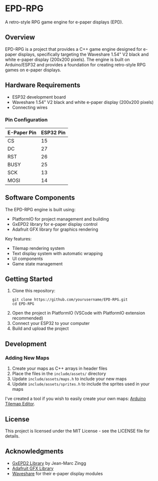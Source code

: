 # EPD-RPG

A retro-style RPG game engine for e-paper displays (EPD).

## Overview

EPD-RPG is a project that provides a C++ game engine designed for e-paper displays, specifically targeting the Waveshare 1.54" V2 black and white e-paper display (200x200 pixels). The engine is built on Arduino/ESP32 and provides a foundation for creating retro-style RPG games on e-paper displays.

## Hardware Requirements

- ESP32 development board
- Waveshare 1.54" V2 black and white e-paper display (200x200 pixels)
- Connecting wires

### Pin Configuration

| E-Paper Pin | ESP32 Pin |
| ----------- | --------- |
| CS          | 15        |
| DC          | 27        |
| RST         | 26        |
| BUSY        | 25        |
| SCK         | 13        |
| MOSI        | 14        |

## Software Components

The EPD-RPG engine is built using:

- PlatformIO for project management and building
- GxEPD2 library for e-paper display control
- Adafruit GFX library for graphics rendering

Key features:

- Tilemap rendering system
- Text display system with automatic wrapping
- UI components
- Game state management

## Getting Started

1. Clone this repository:
   ```
   git clone https://github.com/yourusername/EPD-RPG.git
   cd EPD-RPG
   ```
2. Open the project in PlatformIO (VSCode with PlatformIO extension recommended)
3. Connect your ESP32 to your computer
4. Build and upload the project

## Development

### Adding New Maps

1. Create your maps as C++ arrays in header files
2. Place the files in the `include/assets/` directory
3. Update `include/assets/maps.h` to include your new maps
4. Update `include/assets/sprites.h` to include the sprites used in your maps

I've created a tool if you wish to easily create your own maps: [Arduino Tilemap Editor](https://halftheopposite.github.io/arduino-tilemap-editor/).

## License

This project is licensed under the MIT License - see the LICENSE file for details.

## Acknowledgments

- [GxEPD2 Library](https://github.com/ZinggJM/GxEPD2) by Jean-Marc Zingg
- [Adafruit GFX Library](https://github.com/adafruit/Adafruit-GFX-Library)
- [Waveshare](https://www.waveshare.com/) for their e-paper display modules
